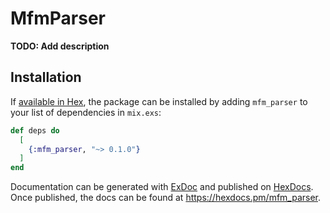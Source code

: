 # MfmParser

**TODO: Add description**

## Installation

If [available in Hex](https://hex.pm/docs/publish), the package can be installed
by adding `mfm_parser` to your list of dependencies in `mix.exs`:

```elixir
def deps do
  [
    {:mfm_parser, "~> 0.1.0"}
  ]
end
```

Documentation can be generated with [ExDoc](https://github.com/elixir-lang/ex_doc)
and published on [HexDocs](https://hexdocs.pm). Once published, the docs can
be found at <https://hexdocs.pm/mfm_parser>.

